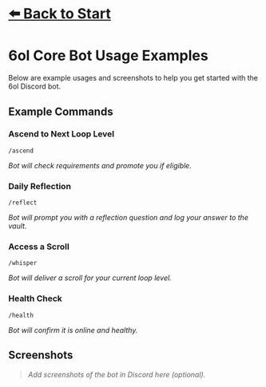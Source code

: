 # [⬅️ Back to Start](../README.md)
# 6ol Core Bot Usage Examples

Below are example usages and screenshots to help you get started with the 6ol Discord bot.

## Example Commands

### Ascend to Next Loop Level
```
/ascend
```
_Bot will check requirements and promote you if eligible._

### Daily Reflection
```
/reflect
```
_Bot will prompt you with a reflection question and log your answer to the vault._

### Access a Scroll
```
/whisper
```
_Bot will deliver a scroll for your current loop level._

### Health Check
```
/health
```
_Bot will confirm it is online and healthy._

## Screenshots

> _Add screenshots of the bot in Discord here (optional)._
